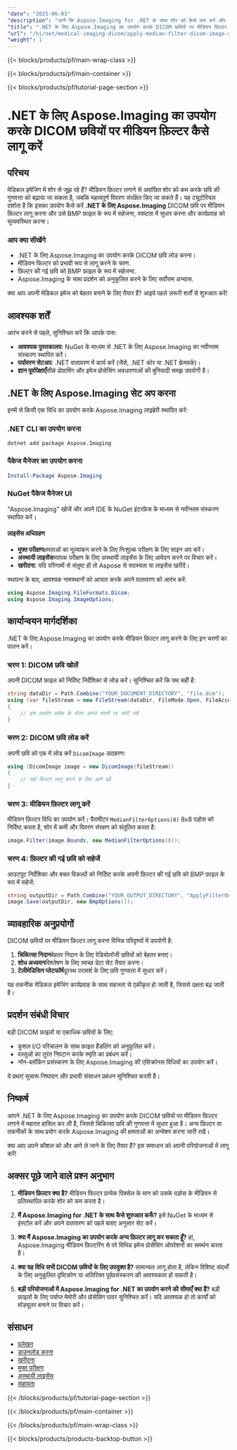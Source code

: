 ```yaml
---
"date": "2025-06-03"
"description": "जानें कि Aspose.Imaging for .NET के साथ शोर को कैसे कम करें और मेडिकल इमेज को कैसे बेहतर बनाएँ। यह ट्यूटोरियल आपको DICOM फ़ाइलों पर मीडियन फ़िल्टर लागू करने के बारे में बताता है।"
"title": ".NET के लिए Aspose.Imaging का उपयोग करके DICOM छवियों पर मीडियन फ़िल्टर कैसे लागू करें"
"url": "/hi/net/medical-imaging-dicom/apply-median-filter-dicom-image-aspose-imaging-net/"
"weight": 1
---
```


{{< blocks/products/pf/main-wrap-class >}}

{{< blocks/products/pf/main-container >}}

{{< blocks/products/pf/tutorial-page-section >}}
# .NET के लिए Aspose.Imaging का उपयोग करके DICOM छवियों पर मीडियन फ़िल्टर कैसे लागू करें

## परिचय

मेडिकल इमेजिंग में शोर से जूझ रहे हैं? मीडियन फ़िल्टर लगाने से अवांछित शोर को कम करके छवि की गुणवत्ता को बढ़ाया जा सकता है, जबकि महत्वपूर्ण विवरण संरक्षित किए जा सकते हैं। यह ट्यूटोरियल दर्शाता है कि इसका उपयोग कैसे करें **.NET के लिए Aspose.Imaging** DICOM छवि पर मीडियन फ़िल्टर लागू करना और उसे BMP फ़ाइल के रूप में सहेजना, स्पष्टता में सुधार करना और कार्यप्रवाह को सुव्यवस्थित करना।

### आप क्या सीखेंगे
- .NET के लिए Aspose.Imaging का उपयोग करके DICOM छवि लोड करना।
- मीडियन फिल्टर को प्रभावी रूप से लागू करने के चरण.
- फ़िल्टर की गई छवि को BMP फ़ाइल के रूप में सहेजना.
- Aspose.Imaging के साथ प्रदर्शन को अनुकूलित करने के लिए सर्वोत्तम अभ्यास.

क्या आप अपनी मेडिकल इमेज को बेहतर बनाने के लिए तैयार हैं? आइये पहले ज़रूरी शर्तों से शुरुआत करें!

## आवश्यक शर्तें

आरंभ करने से पहले, सुनिश्चित करें कि आपके पास:
- **आवश्यक पुस्तकालय**: NuGet के माध्यम से .NET के लिए Aspose.Imaging का नवीनतम संस्करण स्थापित करें।
- **पर्यावरण सेटअप**: .NET वातावरण में कार्य करें (जैसे, .NET कोर या .NET फ्रेमवर्क)।
- **ज्ञान पूर्वापेक्षाएँ**सी# प्रोग्रामिंग और इमेज प्रोसेसिंग अवधारणाओं की बुनियादी समझ उपयोगी है।

## .NET के लिए Aspose.Imaging सेट अप करना

इनमें से किसी एक विधि का उपयोग करके Aspose.Imaging लाइब्रेरी स्थापित करें:

### .NET CLI का उपयोग करना
```shell
dotnet add package Aspose.Imaging
```

### पैकेज मैनेजर का उपयोग करना
```powershell
Install-Package Aspose.Imaging
```

### NuGet पैकेज मैनेजर UI
"Aspose.Imaging" खोजें और अपने IDE के NuGet इंटरफ़ेस के माध्यम से नवीनतम संस्करण स्थापित करें।

#### लाइसेंस अधिग्रहण
- **मुफ्त परीक्षण**क्षमताओं का मूल्यांकन करने के लिए निःशुल्क परीक्षण के लिए साइन अप करें।
- **अस्थायी लाइसेंस**व्यापक परीक्षण के लिए अस्थायी लाइसेंस के लिए आवेदन करने पर विचार करें।
- **खरीदना**: यदि परिणामों से संतुष्ट हों तो Aspose से सदस्यता या लाइसेंस खरीदें।

स्थापना के बाद, आवश्यक नामस्थानों को आयात करके अपने वातावरण को आरंभ करें:

```csharp
using Aspose.Imaging.FileFormats.Dicom;
using Aspose.Imaging.ImageOptions;
```

## कार्यान्वयन मार्गदर्शिका

.NET के लिए Aspose.Imaging का उपयोग करके मीडियन फ़िल्टर लागू करने के लिए इन चरणों का पालन करें।

### चरण 1: DICOM छवि खोलें

अपनी DICOM फ़ाइल को निर्दिष्ट निर्देशिका से लोड करें। सुनिश्चित करें कि पथ सही है:

```csharp
string dataDir = Path.Combine("YOUR_DOCUMENT_DIRECTORY", "file.dcm");
using (var fileStream = new FileStream(dataDir, FileMode.Open, FileAccess.Read))
{
    // इस उपयोग ब्लॉक के भीतर अगले चरणों पर जारी रखें
}
```

### चरण 2: DICOM छवि लोड करें

अपनी छवि को एक में लोड करें `DicomImage` उदाहरण:

```csharp
using (DicomImage image = new DicomImage(fileStream))
{
    // यहां फ़िल्टर लागू करने के लिए आगे बढ़ें
}
```

### चरण 3: मीडियन फ़िल्टर लागू करें

मीडियन फ़िल्टर विधि का उपयोग करें। पैरामीटर `MedianFilterOptions(8)` 8x8 पड़ोस को निर्दिष्ट करता है, शोर में कमी और विवरण संरक्षण को संतुलित करता है:

```csharp
image.Filter(image.Bounds, new MedianFilterOptions(8));
```

### चरण 4: फ़िल्टर की गई छवि को सहेजें

आउटपुट निर्देशिका और बचत विकल्पों को निर्दिष्ट करके अपनी फ़िल्टर की गई छवि को BMP फ़ाइल के रूप में सहेजें:

```csharp
string outputDir = Path.Combine("YOUR_OUTPUT_DIRECTORY", "ApplyFilterOnDICOMImage_out.bmp");
image.Save(outputDir, new BmpOptions());
```

## व्यावहारिक अनुप्रयोगों

DICOM छवियों पर मीडियन फ़िल्टर लागू करना विभिन्न परिदृश्यों में उपयोगी है:
1. **चिकित्सा निदान**बेहतर निदान के लिए रेडियोलॉजी छवियों को बेहतर बनाएं।
2. **शोध अध्ययन**विश्लेषण के लिए स्वच्छ डेटा सेट तैयार करना।
3. **टेलीमेडिसिन प्लेटफॉर्म**दूरस्थ परामर्श के लिए छवि गुणवत्ता में सुधार करें।

यह तकनीक मेडिकल इमेजिंग कार्यप्रवाह के साथ सहजता से एकीकृत हो जाती है, जिससे दक्षता बढ़ जाती है।

## प्रदर्शन संबंधी विचार

बड़ी DICOM फ़ाइलों या एकाधिक छवियों के लिए:
- कुशल I/O परिचालन के साथ फ़ाइल हैंडलिंग को अनुकूलित करें।
- वस्तुओं का तुरंत निपटान करके स्मृति का प्रबंधन करें।
- नॉन-ब्लॉकिंग प्रसंस्करण के लिए Aspose.Imaging की एसिंक्रोनस विधियों का उपयोग करें।

ये प्रथाएं सुचारू निष्पादन और प्रभावी संसाधन प्रबंधन सुनिश्चित करती हैं।

## निष्कर्ष

आपने .NET के लिए Aspose.Imaging का उपयोग करके DICOM छवियों पर मीडियन फ़िल्टर लगाने में महारत हासिल कर ली है, जिससे चिकित्सा छवि की गुणवत्ता में सुधार हुआ है। अन्य फ़िल्टर या तकनीकों के साथ प्रयोग करके Aspose.Imaging की क्षमताओं का अन्वेषण करना जारी रखें।

क्या आप अपने कौशल को और आगे ले जाने के लिए तैयार हैं? इस समाधान को अपनी परियोजनाओं में लागू करें!

## अक्सर पूछे जाने वाले प्रश्न अनुभाग

1. **मीडियन फ़िल्टर क्या है?**
   मीडियन फिल्टर प्रत्येक पिक्सेल के मान को उसके पड़ोस के मीडियन से प्रतिस्थापित करके शोर को कम करता है।

2. **मैं Aspose.Imaging for .NET के साथ कैसे शुरुआत करूँ?**
   इसे NuGet के माध्यम से इंस्टॉल करें और अपने वातावरण को पहले बताए अनुसार सेट करें।

3. **क्या मैं Aspose.Imaging का उपयोग करके अन्य फ़िल्टर लागू कर सकता हूँ?**
   हां, Aspose.Imaging मीडियन फ़िल्टरिंग से परे विभिन्न इमेज प्रोसेसिंग ऑपरेशनों का समर्थन करता है।

4. **क्या यह विधि सभी DICOM छवियों के लिए उपयुक्त है?**
   सामान्यतः लागू होता है, लेकिन विशिष्ट संदर्भों के लिए अनुकूलित दृष्टिकोण या अतिरिक्त पूर्वप्रसंस्करण की आवश्यकता हो सकती है।

5. **बड़ी परियोजनाओं में Aspose.Imaging for .NET का उपयोग करने की सीमाएँ क्या हैं?**
   बड़ी फ़ाइलों के लिए पर्याप्त मेमोरी और प्रोसेसिंग पावर सुनिश्चित करें। यदि आवश्यक हो तो कार्यों को मॉड्यूलर बनाने पर विचार करें।

## संसाधन
- [प्रलेखन](https://reference.aspose.com/imaging/net/)
- [डाउनलोड करना](https://releases.aspose.com/imaging/net/)
- [खरीदना](https://purchase.aspose.com/buy)
- [मुफ्त परीक्षण](https://releases.aspose.com/imaging/net/)
- [अस्थायी लाइसेंस](https://purchase.aspose.com/temporary-license/)
- [सहायता](https://forum.aspose.com/c/imaging/10)

{{< /blocks/products/pf/tutorial-page-section >}}

{{< /blocks/products/pf/main-container >}}

{{< /blocks/products/pf/main-wrap-class >}}

{{< blocks/products/products-backtop-button >}}